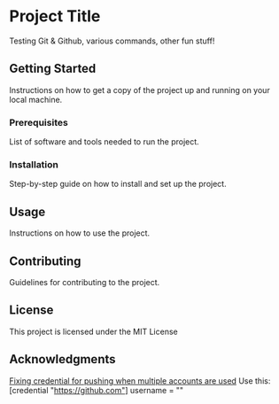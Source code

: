 # Project Title

Testing Git & Github, various commands, other fun stuff!

## Getting Started

Instructions on how to get a copy of the project up and running on your local machine.

### Prerequisites

List of software and tools needed to run the project.

### Installation

Step-by-step guide on how to install and set up the project.

## Usage

Instructions on how to use the project.

## Contributing

Guidelines for contributing to the project.

## License

This project is licensed under the MIT License

## Acknowledgments

[Fixing credential for pushing when multiple accounts are used](https://www.reddit.com/r/git/comments/11t7mkj/git_push_is_asking_me_for_a_password_for_the/)
    Use this:
        [credential "https://github.com"]
        username = ""
